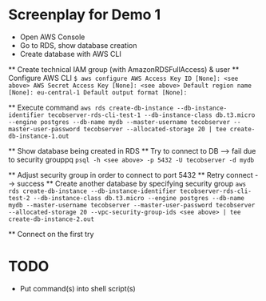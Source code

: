 # Screenplay for Demo 1

* Open AWS Console
* Go to RDS, show database creation
* Create database with AWS CLI

** Create technical IAM group (with AmazonRDSFullAccess) & user
** Configure AWS CLI
`
$ aws configure
AWS Access Key ID [None]: <see above>
AWS Secret Access Key [None]: <see above>
Default region name [None]: eu-central-1
Default output format [None]: 
`

** Execute command
`aws rds create-db-instance --db-instance-identifier tecobserver-rds-cli-test-1 --db-instance-class db.t3.micro --engine postgres --db-name mydb --master-username tecobserver --master-user-password tecobserver --allocated-storage 20 | tee create-db-instance-1.out`

** Show database being created in RDS
** Try to connect to DB --> fail due to security grouppq
`psql -h <see above> -p 5432 -U tecobserver -d mydb`

** Adjust security group in order to connect to port 5432
** Retry connect --> success
** Create another database by specifying security group
`aws rds create-db-instance --db-instance-identifier tecobserver-rds-cli-test-2 --db-instance-class db.t3.micro --engine postgres --db-name mydb --master-username tecobserver --master-user-password tecobserver --allocated-storage 20 --vpc-security-group-ids <see above> | tee create-db-instance-2.out`

** Connect on the first try

# TODO

* Put command(s) into shell script(s)
